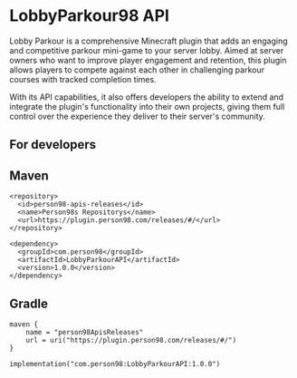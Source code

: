 
# LobbyParkour98 API

Lobby Parkour is a comprehensive Minecraft plugin that adds an engaging and competitive parkour mini-game to your server lobby. Aimed at server owners who want to improve player engagement and retention, this plugin allows players to compete against each other in challenging parkour courses with tracked completion times.

With its API capabilities, it also offers developers the ability to extend and integrate the plugin's functionality into their own projects, giving them full control over the experience they deliver to their server's community.

## For developers


## Maven

```
<repository>
  <id>person98-apis-releases</id>
  <name>Person98s Repositorys</name>
  <url>https://plugin.person98.com/releases/#/</url>
</repository>
```
```
<dependency>
  <groupId>com.person98</groupId>
  <artifactId>LobbyParkourAPI</artifactId>
  <version>1.0.0</version>
</dependency>
```
## Gradle

```
maven {
    name = "person98ApisReleases"
    url = uri("https://plugin.person98.com/releases/#/")
}
```
```
implementation("com.person98:LobbyParkourAPI:1.0.0")
```
